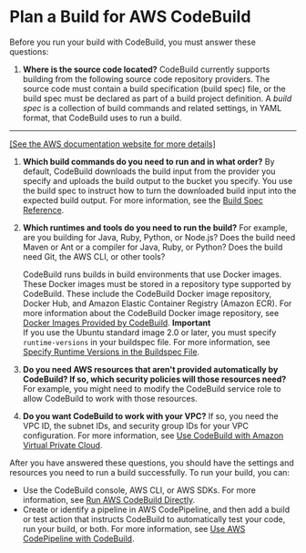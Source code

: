 # Plan a Build for AWS CodeBuild<a name="planning"></a>

Before you run your build with CodeBuild, you must answer these questions:

1. **Where is the source code located?** CodeBuild currently supports building from the following source code repository providers\. The source code must contain a build specification \(build spec\) file, or the build spec must be declared as part of a build project definition\. A *build spec* is a collection of build commands and related settings, in YAML format, that CodeBuild uses to run a build\.  
****    
[\[See the AWS documentation website for more details\]](http://docs.aws.amazon.com/codebuild/latest/userguide/planning.html)

1. **Which build commands do you need to run and in what order?** By default, CodeBuild downloads the build input from the provider you specify and uploads the build output to the bucket you specify\. You use the build spec to instruct how to turn the downloaded build input into the expected build output\. For more information, see the [Build Spec Reference](build-spec-ref.md)\.

1. **Which runtimes and tools do you need to run the build?** For example, are you building for Java, Ruby, Python, or Node\.js? Does the build need Maven or Ant or a compiler for Java, Ruby, or Python? Does the build need Git, the AWS CLI, or other tools? 

   CodeBuild runs builds in build environments that use Docker images\. These Docker images must be stored in a repository type supported by CodeBuild\. These include the CodeBuild Docker image repository, Docker Hub, and Amazon Elastic Container Registry \(Amazon ECR\)\. For more information about the CodeBuild Docker image repository, see [Docker Images Provided by CodeBuild](build-env-ref-available.md)\.
**Important**  
If you use the Ubuntu standard image 2\.0 or later, you must specify `runtime-versions` in your buildspec file\. For more information, see [Specify Runtime Versions in the Buildspec File](build-spec-ref.md#runtime-versions-buildspec-file)\.

1. **Do you need AWS resources that aren't provided automatically by CodeBuild? If so, which security policies will those resources need?** For example, you might need to modify the CodeBuild service role to allow CodeBuild to work with those resources\. 

1. **Do you want CodeBuild to work with your VPC?** If so, you need the VPC ID, the subnet IDs, and security group IDs for your VPC configuration\. For more information, see [Use CodeBuild with Amazon Virtual Private Cloud](vpc-support.md)\.

After you have answered these questions, you should have the settings and resources you need to run a build successfully\. To run your build, you can:
+ Use the CodeBuild console, AWS CLI, or AWS SDKs\. For more information, see [Run AWS CodeBuild Directly](how-to-run.md)\.
+ Create or identify a pipeline in AWS CodePipeline, and then add a build or test action that instructs CodeBuild to automatically test your code, run your build, or both\. For more information, see [Use AWS CodePipeline with CodeBuild](how-to-create-pipeline.md)\.